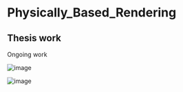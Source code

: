 # Physically_Based_Rendering
## Thesis work
Ongoing work


![image](https://github.com/IMKarhu/Physically_Based_Rendering/assets/73284383/a26233e9-5f25-4d2a-9e3f-5b3be053b8fe)

![image](https://github.com/IMKarhu/Physically_Based_Rendering/assets/73284383/c236d86a-4177-4ebb-9912-dfeca8e03726)

